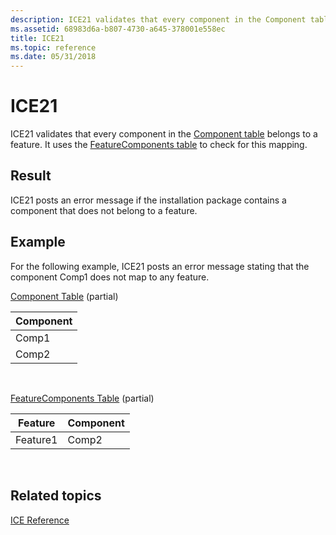 ```yaml
---
description: ICE21 validates that every component in the Component table belongs to a feature. It uses the FeatureComponents table to check for this mapping.
ms.assetid: 68983d6a-b807-4730-a645-378001e558ec
title: ICE21
ms.topic: reference
ms.date: 05/31/2018
---
```


# ICE21

ICE21 validates that every component in the [Component table](component-table.md) belongs to a feature. It uses the [FeatureComponents table](featurecomponents-table.md) to check for this mapping.

## Result

ICE21 posts an error message if the installation package contains a component that does not belong to a feature.

## Example

For the following example, ICE21 posts an error message stating that the component Comp1 does not map to any feature.

[Component Table](component-table.md) (partial)



| Component |
|-----------|
| Comp1     |
| Comp2     |



 

[FeatureComponents Table](featurecomponents-table.md) (partial)



| Feature  | Component |
|----------|-----------|
| Feature1 | Comp2     |



 

## Related topics

<dl> <dt>

[ICE Reference](ice-reference.md)
</dt> </dl>

 

 



